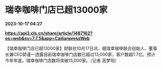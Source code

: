 # 瑞幸咖啡门店已超13000家

**2023-10-17 04:27**

**https://api3.cls.cn/share/article/1487162?os=web&sv=7.7.5&app=CailianpressWeb**

【瑞幸咖啡门店已超13000家】财联社10月17日讯，据瑞幸咖啡联合创始人、董事长兼CEO郭谨一透露目前瑞幸咖啡门店数已超过13,000家，客户数超1.7亿。预计今年年底，瑞幸咖啡门店数将突破15,000家。（记者 高梦阳）